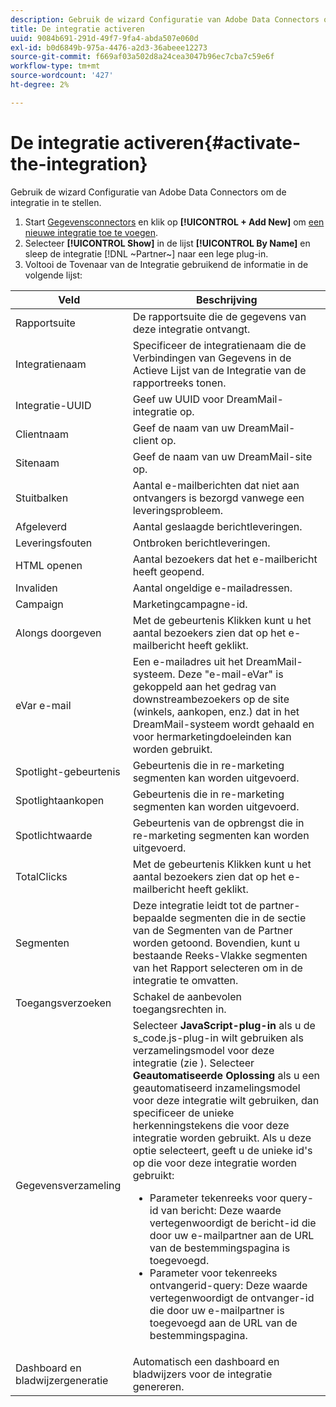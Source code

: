 ```yaml
---
description: Gebruik de wizard Configuratie van Adobe Data Connectors om de integratie in te stellen.
title: De integratie activeren
uuid: 9084b691-291d-49f7-9fa4-abda507e060d
exl-id: b0d6849b-975a-4476-a2d3-36abeee12273
source-git-commit: f669af03a502d8a24cea3047b96ec7cba7c59e6f
workflow-type: tm+mt
source-wordcount: '427'
ht-degree: 2%

---
```


# De integratie activeren{#activate-the-integration}

Gebruik de wizard Configuratie van Adobe Data Connectors om de integratie in te stellen.

1. Start [Gegevensconnectors](https://experienceleague.adobe.com/docs/analytics/import/dataconnectors/getting-started-data-connectors.html) en klik op **[!UICONTROL + Add New]** om [een nieuwe integratie toe te voegen](https://experienceleague.adobe.com/docs/analytics/import/dataconnectors/getting-started-data-connectors.html).
1. Selecteer **[!UICONTROL Show]** in de lijst **[!UICONTROL By Name]** en sleep de integratie [!DNL ~Partner~] naar een lege plug-in.
1. Voltooi de Tovenaar van de Integratie gebruikend de informatie in de volgende lijst:

| Veld | Beschrijving |
|--- |--- |
| Rapportsuite | De rapportsuite die de gegevens van deze integratie ontvangt. |
| Integratienaam | Specificeer de integratienaam die de Verbindingen van Gegevens in de Actieve Lijst van de Integratie van de rapportreeks tonen. |
| Integratie-UUID | Geef uw UUID voor DreamMail-integratie op. |
| Clientnaam | Geef de naam van uw DreamMail-client op. |
| Sitenaam | Geef de naam van uw DreamMail-site op. |
| Stuitbalken | Aantal e-mailberichten dat niet aan ontvangers is bezorgd vanwege een leveringsprobleem. |
| Afgeleverd | Aantal geslaagde berichtleveringen. |
| Leveringsfouten | Ontbroken berichtleveringen. |
| HTML openen | Aantal bezoekers dat het e-mailbericht heeft geopend. |
| Invaliden | Aantal ongeldige e-mailadressen. |
| Campaign | Marketingcampagne-id. |
| Alongs doorgeven | Met de gebeurtenis Klikken kunt u het aantal bezoekers zien dat op het e-mailbericht heeft geklikt. |
| eVar e-mail | Een e-mailadres uit het DreamMail-systeem. Deze &quot;e-mail-eVar&quot; is gekoppeld aan het gedrag van downstreambezoekers op de site (winkels, aankopen, enz.) dat in het DreamMail-systeem wordt gehaald en voor hermarketingdoeleinden kan worden gebruikt. |
| Spotlight-gebeurtenis | Gebeurtenis die in re-marketing segmenten kan worden uitgevoerd. |
| Spotlightaankopen | Gebeurtenis die in re-marketing segmenten kan worden uitgevoerd. |
| Spotlichtwaarde | Gebeurtenis van de opbrengst die in re-marketing segmenten kan worden uitgevoerd. |
| TotalClicks | Met de gebeurtenis Klikken kunt u het aantal bezoekers zien dat op het e-mailbericht heeft geklikt. |
| Segmenten | Deze integratie leidt tot de partner-bepaalde segmenten die in de sectie van de Segmenten van de Partner worden getoond. Bovendien, kunt u bestaande Reeks-Vlakke segmenten van het Rapport selecteren om in de integratie te omvatten. |
| Toegangsverzoeken | Schakel de aanbevolen toegangsrechten in. |
| Gegevensverzameling | Selecteer **JavaScript-plug-in** als u de s_code.js-plug-in wilt gebruiken als verzamelingsmodel voor deze integratie (zie ). Selecteer **Geautomatiseerde Oplossing** als u een geautomatiseerd inzamelingsmodel voor deze integratie wilt gebruiken, dan specificeer de unieke herkenningstekens die voor deze integratie worden gebruikt. Als u deze optie selecteert, geeft u de unieke id&#39;s op die voor deze integratie worden gebruikt:<ul><li>Parameter tekenreeks voor query-id van bericht: Deze waarde vertegenwoordigt de bericht-id die door uw e-mailpartner aan de URL van de bestemmingspagina is toegevoegd.</li><li>Parameter voor tekenreeks ontvangerid-query: Deze waarde vertegenwoordigt de ontvanger-id die door uw e-mailpartner is toegevoegd aan de URL van de bestemmingspagina.</li></ul> |
| Dashboard en bladwijzergeneratie | Automatisch een dashboard en bladwijzers voor de integratie genereren. |
